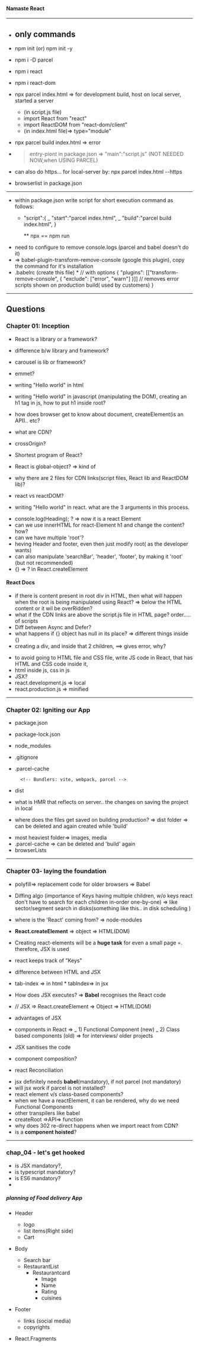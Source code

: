 #### Namaste React

---

- ## only commands
- npm init (or) npm init -y
- npm i -D parcel
- npm i react
- npm i react-dom
- npx parcel index.html => for development build, host on local server, started a server

  - (in script.js file)
  - import React from "react"
  - import ReactDOM from "react-dom/client"
  - (in index.html file)=> type="module"

- npx parcel build index.html => error
- > entry-piont in package.json => "main":"script.js" (NOT NEEDED NOW,when USING PARCEL)
- can also do https... for local-server by: npx parcel index.html --https
- browserlist in package.json

---

- within package.json write script for short execution command as follows:

  - "script":{
    _ "start":"parcel index.html",
    _ "build":"parcel build index.html",
    }

    \*\* npx == npm run

* need to configure to remove console.logs (parcel and babel doesn't do it)
* => babel-plugin-transform-remove-console (google this plugin), copy the command for it's installation
* .babelrc (create this file) \* // with options
  {
  "plugins": [["transform-remove-console", { "exclude": ["error", "warn"] }]] // removes error scripts shown on production build( used by customers)
  }

---

## Questions

### Chapter 01: Inception

- React is a library or a framework?
- difference b/w library and framework?
- carousel is lib or framework?
- emmet?
- writing "Hello world" in html
- writing "Hello world" in javascript (manipulating the DOM), creating an h1 tag in js, how to put h1 inside root?
- how does browser get to know about document, createElement(is an API).. etc?
- what are CDN?
- crossOrigin?
- Shortest program of React?
- React is global-object? => kind of
- why there are 2 files for CDN links(script files, React lib and ReactDOM lib)?
- react vs reactDOM?

- writing "Hello world" in react. what are the 3 arguments in this process.

* console.log(Heading); ? => now it is a react Element
* can we use innerHTML for react-Element h1 and change the content? how?
* can we have multiple 'root'?
* heving Header and footer, even then just modify root( as the developer wants)
* can also manipulate 'searchBar', 'header', 'footer', by making it 'root' (but not recommended)
* {} => ? in React.createElement

#### React Docs

- if there is content present in root div in HTML, then what will happen when the root is being manipulated using React? => below the HTML content or it wil be overRidden?
- what if the CDN links are above the script.js file in HTML page? order..... of scripts
- Diff between Async and Defer?
- what happens if {} object has null in its place? => different things inside {}
- creating a div, and inside that 2 children, ==> gives error, why?

* to avoid going to HTML file and CSS file, write JS code in React, that has HTML and CSS code inside it,
* html inside js, css in js
* JSX?
* react.development.js => local
* react.production.js => minified

---

### Chapter 02: Igniting our App

- package.json
- package-lock.json
- node_modules
- .gitignore
- .parcel-cache

        <!-- Bundlers: vite, webpack, parcel -->

    <!--  Create-React-App uses webpack, babel-->
    <!--
      ==> parcel is orchestrating the following functionalities
      1) HMR
        2) File watcher Algorithm => C++ 
        3) bundling
        4) minifying
        5) cleaning our code  () 
        6) dev and production build
        7) Super fast build algorithm
        8) image optimization    
        9) parcel-cache while development => 
        10) Compression
        11) Compatible with older version of browser
        12) HTTPS on dev
        13) parcel manages the port number also
        14) Consisten Hashing Algorithm
        15) Zero configure
        16) transitive dependency
        17) tree Shaking
    -->

- dist
- what is HMR that reflects on server.. the changes on saving the project in local
- where does the files get saved on building production? => dist folder => can be deleted and again created while 'build'

* most heaviest folder=> images, media
* .parcel-cache => can be deleted and 'build' again
* browserLists

---

### Chapter 03- laying the foundation

- polyfill=> replacement code for older browsers => Babel
- Diffing algo (importance of Keys having multiple children, w/o keys react don't have to search for each children in-order one-by-one) => like sector/segment search in disks(something like this.. in disk scheduling )

- where is the 'React' coming from? => node-modules

- **React.createElement** => object => HTML(DOM)
- Creating react-elements will be a **huge task** for even a small page
  =. therefore, JSX is used
- react keeps track of "Keys"
- difference between HTML and JSX
- tab-index => in html \* tabIndex=> in jsx
- How does JSX executes? => **Babel** recognises the React code
- // JSX => React.createElement => Object => HTML(DOM)
- advantages of JSX

* components in React =>
  _ 1) Functional Component (new)
  _ 2) Class based components (old) => for interviews/ older projects

* JSX sanitises the code
* component composition?

- react Reconciliation

* jsx definitely needs **babel**(mandatory), if not parcel (not mandatory)
* will jsx work if parcel is not installed?
* react element v/s class-based components?
* when we have a reactElement, it can be rendered, why do we need Functional Components
* other transpilers like babel
* createRoot =>API=> function
* why does 302 re-direct happens when we import react from CDN?
* is a **component hoisted**?

 ---
 ### chap_04 - let's get hooked
* is JSX mandatory?, 
* is typescript mandatory?
* is ES6 mandatory?
* 
##### planning of **Food delivery App**
  * Header
      * logo
      * list items(Right side)
      * Cart
  * Body
      * Search bar
      * RestaurantList
        * Restaurantcard
          * Image
          * Name  
          * Rating
          * cuisines
  * Footer
      * links (social media)
      * copyrights
      

* React.Fragments